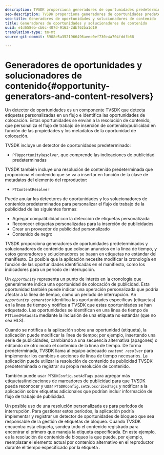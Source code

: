 ```yaml
---
description: TVSDK proporciona generadores de oportunidades predeterminados y solucionadores de contenido que colocan anuncios en la línea de tiempo, y estos generadores y solucionadores se basan en etiquetas no estándar del manifiesto. Es posible que la aplicación necesite modificar la cronología en función de las oportunidades identificadas en el manifiesto, como los indicadores para un período de interrupción.
seo-description: TVSDK proporciona generadores de oportunidades predeterminados y solucionadores de contenido que colocan anuncios en la línea de tiempo, y estos generadores y solucionadores se basan en etiquetas no estándar del manifiesto. Es posible que la aplicación necesite modificar la cronología en función de las oportunidades identificadas en el manifiesto, como los indicadores para un período de interrupción.
seo-title: Generadores de oportunidades y solucionadores de contenido
title: Generadores de oportunidades y solucionadores de contenido
uuid: e1d658eb-cb6c-407d-9163-2dbf62ba1d19
translation-type: tm+mt
source-git-commit: 5908e5a3521966496aeec0ef730e4a704fddfb68

---
```



# Generadores de oportunidades y solucionadores de contenido{#opportunity-generators-and-content-resolvers}

Un detector de oportunidades es un componente TVSDK que detecta etiquetas personalizadas en un flujo e identifica las oportunidades de colocación. Estas oportunidades se envían a la resolución de contenido, que personaliza el flujo de trabajo de inserción de contenido/publicidad en función de las propiedades y los metadatos de la oportunidad de colocación.

TVSDK incluye un detector de oportunidades predeterminado:

* `PTOpportunityResolver`, que comprende las indicaciones de publicidad predeterminadas

TVSDK también incluye una resolución de contenido predeterminada que proporciona el contenido que se va a insertar en función de la clave de metadatos del elemento del reproductor:

* `PTContentResolver`

Puede anular los detectores de oportunidades y los solucionadores de contenido predeterminados para personalizar el flujo de trabajo de la publicidad de las siguientes formas:

* Agregar compatibilidad con la detección de etiquetas personalizada
* Reconocer etiquetas personalizadas para la inserción de publicidades
* Crear un proveedor de publicidad personalizado
* Contenido de negro

TVSDK proporciona generadores de oportunidades predeterminados y solucionadores de contenido que colocan anuncios en la línea de tiempo, y estos generadores y solucionadores se basan en etiquetas no estándar del manifiesto. Es posible que la aplicación necesite modificar la cronología en función de las oportunidades identificadas en el manifiesto, como los indicadores para un período de interrupción.

Un *`opportunity`* representa un punto de interés en la cronología que generalmente indica una oportunidad de colocación de publicidad. Esta oportunidad también puede indicar una operación personalizada que podría afectar a la línea de tiempo, como un período de interrupción. An *`opportunity generator`* identifica las oportunidades específicas (etiquetas) en la línea de tiempo y notifica a TVSDK que estas oportunidades se han etiquetado. Las oportunidades se identifican en una línea de tiempo de `PTTimedMetadata` mediante la inclusión de una etiqueta no estándar (que no sea HLS).

Cuando se notifica a la aplicación sobre una oportunidad (etiqueta), la aplicación puede modificar la línea de tiempo; por ejemplo, insertando una serie de publicidades, cambiando a una secuencia alternativa (apagones) o editando de otro modo el contenido de la línea de tiempo. De forma predeterminada, TVSDK llama al equipo adecuado *`content resolver`* para implementar los cambios o acciones de línea de tiempo necesarios. La aplicación puede utilizar la resolución de contenido de publicidad TVSDK predeterminada o registrar su propia resolución de contenido.

También puede usar `PTSDKConfig.setAdTags` para agregar más etiquetas/indicaciones de marcadores de publicidad para que TVSDK pueda reconocer y usar `PTSDKConfig.setSubscribedTags` y notificar a la aplicación sobre etiquetas adicionales que podrían incluir información de flujo de trabajo de publicidad.

Un posible uso de una resolución personalizada es para períodos de interrupción. Para gestionar estos períodos, la aplicación podría implementar y registrar un detector de oportunidades de bloqueo que sea responsable de la gestión de etiquetas de bloqueo. Cuando TVSDK encuentra esta etiqueta, sondea todo el contenido registrado para encontrar el primero que maneja la etiqueta especificada. En este ejemplo, es la resolución de contenido de bloqueo la que puede, por ejemplo, reemplazar el elemento actual por contenido alternativo en el reproductor durante el tiempo especificado por la etiqueta .
